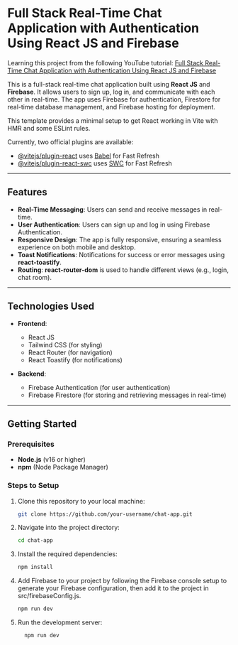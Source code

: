 # Full Stack Real-Time Chat Application with Authentication Using React JS and Firebase

Learning this project from the following YouTube tutorial:
[Full Stack Real-Time Chat Application with Authentication Using React JS and Firebase](https://www.youtube.com/watch?v=gbocZlm71nE)

This is a full-stack real-time chat application built using **React JS** and **Firebase**. It allows users to sign up, log in, and communicate with each other in real-time. The app uses Firebase for authentication, Firestore for real-time database management, and Firebase hosting for deployment.

This template provides a minimal setup to get React working in Vite with HMR and some ESLint rules.

Currently, two official plugins are available:

- [@vitejs/plugin-react](https://github.com/vitejs/vite-plugin-react/blob/main/packages/plugin-react/README.md) uses [Babel](https://babeljs.io/) for Fast Refresh
- [@vitejs/plugin-react-swc](https://github.com/vitejs/vite-plugin-react-swc) uses [SWC](https://swc.rs/) for Fast Refresh

---


## **Features**

- **Real-Time Messaging**: Users can send and receive messages in real-time.
- **User Authentication**: Users can sign up and log in using Firebase Authentication.
- **Responsive Design**: The app is fully responsive, ensuring a seamless experience on both mobile and desktop.
- **Toast Notifications**: Notifications for success or error messages using **react-toastify**.
- **Routing**: **react-router-dom** is used to handle different views (e.g., login, chat room).

---

## **Technologies Used**

- **Frontend**: 
  - React JS
  - Tailwind CSS (for styling)
  - React Router (for navigation)
  - React Toastify (for notifications)

- **Backend**:
  - Firebase Authentication (for user authentication)
  - Firebase Firestore (for storing and retrieving messages in real-time)

---

## **Getting Started**

### **Prerequisites**

- **Node.js** (v16 or higher)
- **npm** (Node Package Manager)

### **Steps to Setup**

1. Clone this repository to your local machine:
   ```bash
   git clone https://github.com/your-username/chat-app.git
2. Navigate into the project directory:
   ```bash
   cd chat-app
3. Install the required dependencies:
   ```bash
   npm install
4. Add Firebase to your project by following the Firebase console setup to generate your Firebase configuration, then add it to the project in src/firebaseConfig.js.
    ```bash
    npm run dev
5. Run the development server:
   ```bash
     npm run dev


